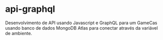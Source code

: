 # api-graphql

Desenvolvimento de API usando Javascript e GraphQL para um GameCas usando banco de dados MongoDB Atlas para conectar através da variável de ambiente.
